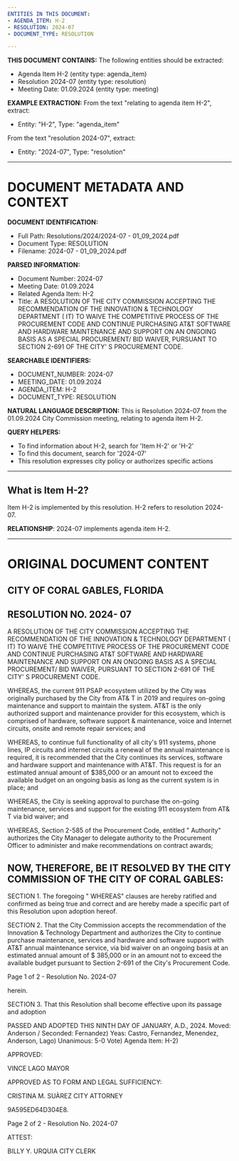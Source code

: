 ```yaml
---
ENTITIES IN THIS DOCUMENT:
- AGENDA_ITEM: H-2
- RESOLUTION: 2024-07
- DOCUMENT_TYPE: RESOLUTION

---
```


**THIS DOCUMENT CONTAINS:**
The following entities should be extracted:
- Agenda Item H-2 (entity type: agenda_item)
- Resolution 2024-07 (entity type: resolution)
- Meeting Date: 01.09.2024 (entity type: meeting)

**EXAMPLE EXTRACTION:**
From the text "relating to agenda item H-2", extract:
- Entity: "H-2", Type: "agenda_item"

From the text "resolution 2024-07", extract:
- Entity: "2024-07", Type: "resolution"

---


DOCUMENT METADATA AND CONTEXT
=============================

**DOCUMENT IDENTIFICATION:**
- Full Path: Resolutions/2024/2024-07 - 01_09_2024.pdf
- Document Type: RESOLUTION
- Filename: 2024-07 - 01_09_2024.pdf

**PARSED INFORMATION:**
- Document Number: 2024-07
- Meeting Date: 01.09.2024
- Related Agenda Item: H-2
- Title: A RESOLUTION OF THE CITY COMMISSION ACCEPTING THE RECOMMENDATION OF THE INNOVATION &amp; TECHNOLOGY DEPARTMENT ( IT) TO WAIVE THE COMPETITIVE PROCESS OF THE PROCUREMENT CODE AND CONTINUE PURCHASING AT&amp;T SOFTWARE AND HARDWARE MAINTENANCE AND SUPPORT ON AN ONGOING BASIS AS A SPECIAL PROCUREMENT/ BID WAIVER,  PURSUANT TO SECTION 2-691 OF THE CITY' S PROCUREMENT CODE.

**SEARCHABLE IDENTIFIERS:**
- DOCUMENT_NUMBER: 2024-07
- MEETING_DATE: 01.09.2024
- AGENDA_ITEM: H-2
- DOCUMENT_TYPE: RESOLUTION

**NATURAL LANGUAGE DESCRIPTION:**
This is Resolution 2024-07 from the 01.09.2024 City Commission meeting, relating to agenda item H-2.

**QUERY HELPERS:**
- To find information about H-2, search for 'Item H-2' or 'H-2'
- To find this document, search for '2024-07'
- This resolution expresses city policy or authorizes specific actions

---

## What is Item H-2?
Item H-2 is implemented by this resolution.
H-2 refers to resolution 2024-07.

**RELATIONSHIP**: 2024-07 implements agenda item H-2.

---

# ORIGINAL DOCUMENT CONTENT



## CITY OF CORAL GABLES,  FLORIDA

## RESOLUTION NO. 2024- 07

A RESOLUTION OF THE CITY COMMISSION ACCEPTING THE RECOMMENDATION OF THE INNOVATION &amp; TECHNOLOGY DEPARTMENT ( IT) TO WAIVE THE COMPETITIVE PROCESS OF THE PROCUREMENT CODE AND CONTINUE PURCHASING AT&amp;T SOFTWARE AND HARDWARE MAINTENANCE AND SUPPORT ON AN ONGOING BASIS AS A SPECIAL PROCUREMENT/ BID WAIVER,  PURSUANT TO SECTION 2-691 OF THE CITY' S PROCUREMENT CODE.

WHEREAS, the current 911 PSAP ecosystem utilized by the City was originally purchased by the City from AT&amp; T in 2019 and requires on-going maintenance and support to maintain the system. AT&amp;T is the only authorized support and maintenance provider for this ecosystem, which is comprised of hardware,  software support &amp; maintenance, voice and Internet circuits,  onsite and remote repair services; and

WHEREAS, to continue full functionality of all city's 911 systems, phone lines, IP circuits and internet circuits a renewal of the annual maintenance is required, it is recommended that the City continues its services,  software and hardware support and maintenance with AT&amp;T. This request is for an estimated annual amount of $385,000 or an amount not to exceed the available budget on an ongoing basis as long as the current system is in place; and

WHEREAS, the City is seeking approval to purchase the on-going maintenance, services and support for the existing 911 ecosystem from AT&amp; T via bid waiver;  and

WHEREAS, Section 2-585 of the Procurement Code, entitled " Authority"  authorizes the City Manager to delegate authority to the Procurement Officer to administer and make recommendations on contract awards;

## NOW, THEREFORE, BE IT RESOLVED BY THE CITY COMMISSION OF THE CITY OF CORAL GABLES:

SECTION 1.  The foregoing " WHEREAS" clauses are hereby ratified and confirmed as being true and correct and are hereby made a specific part of this Resolution upon adoption hereof.

SECTION 2. That the City Commission accepts the recommendation of the Innovation &amp; Technology Department and authorizes the City to continue purchase maintenance, services and hardware and software support with AT&amp;T annual maintenance service,  via bid waiver on an ongoing basis at an estimated annual amount of $ 385,000 or in an amount not to exceed the available budget pursuant to Section 2-691 of the City's Procurement Code.

Page 1 of 2 - Resolution No. 2024-07

herein.

SECTION 3.  That this Resolution shall become effective upon its passage and adoption

PASSED AND ADOPTED THIS NINTH DAY OF JANUARY, A.D., 2024. Moved:  Anderson /  Seconded:  Fernandez) Yeas: Castro, Fernandez, Menendez, Anderson, Lago) Unanimous:  5-0 Vote) Agenda Item: H-2)

APPROVED:

<!-- image -->

VINCE LAGO MAYOR

APPROVED AS TO FORM AND LEGAL SUFFICIENCY:

<!-- image -->

CRISTINA M. SUÀREZ CITY ATTORNEY

9A595ED64D304E8.

Page 2 of 2 - Resolution No. 2024-07

ATTEST:

<!-- image -->

BILLY Y. URQUIA CITY CLERK